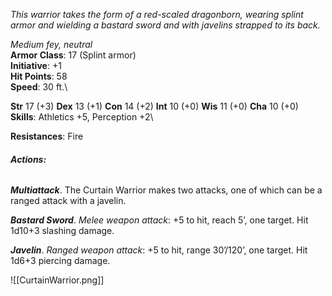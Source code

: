 *This warrior takes the form of a red-scaled dragonborn, wearing splint armor and wielding a bastard sword and with javelins strapped to its back.*

*Medium fey, neutral*\
**Armor Class**: 17 (Splint armor)\
**Initiative**: +1\
**Hit Points**: 58\
**Speed**: 30 ft.\

**Str** 17 (+3) **Dex** 13 (+1) **Con** 14 (+2) **Int** 10 (+0) **Wis** 11 (+0) **Cha** 10 (+0)\
**Skills**: Athletics +5, Perception +2\

**Resistances**: Fire
###### **Actions:**
***Multiattack***. The Curtain Warrior makes two attacks, one of which can be a ranged attack with a javelin.

***Bastard Sword***. *Melee weapon attack*: +5 to hit, reach 5’, one target. Hit 1d10+3 slashing damage.

***Javelin***. *Ranged weapon attack*: +5 to hit, range 30’/120’, one target. Hit 1d6+3 piercing damage.

![[CurtainWarrior.png]]